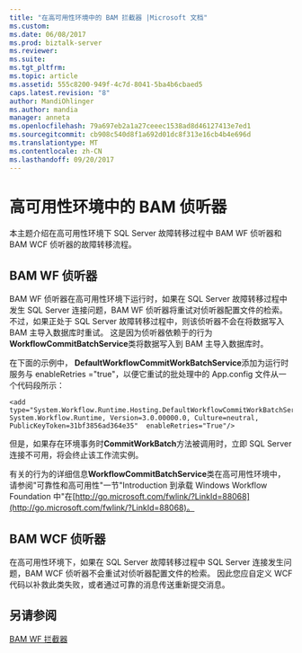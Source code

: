 ```yaml
---
title: "在高可用性环境中的 BAM 拦截器 |Microsoft 文档"
ms.custom: 
ms.date: 06/08/2017
ms.prod: biztalk-server
ms.reviewer: 
ms.suite: 
ms.tgt_pltfrm: 
ms.topic: article
ms.assetid: 555c8200-949f-4c7d-8041-5ba4b6cbaed5
caps.latest.revision: "8"
author: MandiOhlinger
ms.author: mandia
manager: anneta
ms.openlocfilehash: 79a697eb2a1a27ceeec1538ad8d46127413e7ed1
ms.sourcegitcommit: cb908c540d8f1a692d01dc8f313e16cb4b4e696d
ms.translationtype: MT
ms.contentlocale: zh-CN
ms.lasthandoff: 09/20/2017
---
```

# <a name="bam-interceptors-in-a-high-availability-environment"></a>高可用性环境中的 BAM 侦听器
本主题介绍在高可用性环境下 SQL Server 故障转移过程中 BAM WF 侦听器和 BAM WCF 侦听器的故障转移流程。  
  
## <a name="bam-wf-interceptor"></a>BAM WF 侦听器  
 BAM WF 侦听器在高可用性环境下运行时，如果在 SQL Server 故障转移过程中发生 SQL Server 连接问题，BAM WF 侦听器将重试对侦听器配置文件的检索。 不过，如果正处于 SQL Server 故障转移过程中，则该侦听器不会在将数据写入 BAM 主导入数据库时重试。 这是因为侦听器依赖于的行为**WorkflowCommitBatchService**类将数据写入到 BAM 主导入数据库时。  
  
 在下面的示例中， **DefaultWorkflowCommitWorkBatchService**添加为运行时服务与 enableRetries ="true"，以便它重试的批处理中的 App.config 文件从一个代码段所示：  
  
```  
<add type="System.Workflow.Runtime.Hosting.DefaultWorkflowCommitWorkBatchService, System.Workflow.Runtime, Version=3.0.00000.0, Culture=neutral, PublicKeyToken=31bf3856ad364e35"  enableRetries="True"/>  
```  
  
 但是，如果存在环境事务时**CommitWorkBatch**方法被调用时，立即 SQL Server 连接不可用，将会终止该工作流实例。  
  
 有关的行为的详细信息**WorkflowCommitBatchService**类在高可用性环境中，请参阅"可靠性和高可用性"一节"Introduction 到承载 Windows Workflow Foundation 中"在[http://go.microsoft.com/fwlink/?LinkId=88068](http://go.microsoft.com/fwlink/?LinkId=88068)。  
  
## <a name="bam-wcf-interceptor"></a>BAM WCF 侦听器  
 在高可用性环境下，如果在 SQL Server 故障转移过程中 SQL Server 连接发生问题，BAM WCF 侦听器不会重试对侦听器配置文件的检索。 因此您应自定义 WCF 代码以补救此类失败，或者通过可靠的消息传送重新提交消息。  
  
## <a name="see-also"></a>另请参阅  
 [BAM WF 拦截器](../core/bam-wf-interceptor.md)